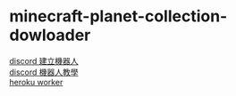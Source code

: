 # minecraft-planet-collection-dowloader
[discord 建立機器人](https://www.digitaltrends.com/gaming/how-to-make-a-discord-bot/)  
[discord 機器人教學](https://hackmd.io/@kangjw/Discordpy%E6%A9%9F%E5%99%A8%E4%BA%BA%E5%BE%9E0%E5%88%B01%E8%B6%85%E8%A9%B3%E7%B4%B0%E6%95%99%E5%AD%B8)  
[heroku worker](https://tousu.in/qa/?qa=1054926/)  
